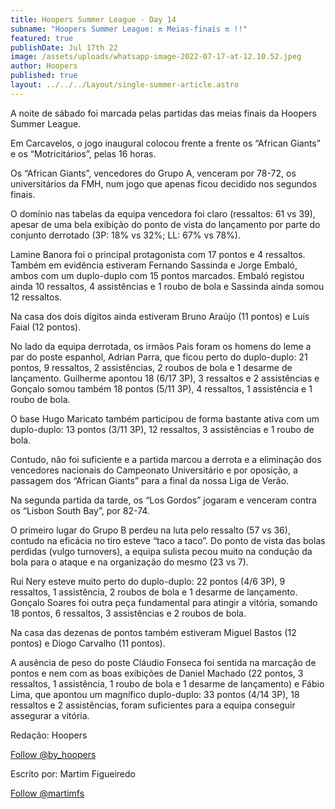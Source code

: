 ```yaml
---
title: Hoopers Summer League - Day 14
subname: "Hoopers Summer League: 🔛 Meias-finais 🔛 !!"
featured: true
publishDate: Jul 17th 22
image: /assets/uploads/whatsapp-image-2022-07-17-at-12.10.52.jpeg
author: Hoopers
published: true
layout: ../../../Layout/single-summer-article.astro
---
```


<!--StartFragment-->

A noite de sábado foi marcada pelas partidas das meias finais da Hoopers Summer League.

Em Carcavelos, o jogo inaugural colocou frente a frente os “African Giants” e os “Motricitários”, pelas 16 horas.

Os “African Giants”, vencedores do Grupo A, venceram por 78-72, os universitários da FMH, num jogo que apenas ficou decidido nos segundos finais.

O domínio nas tabelas da equipa vencedora foi claro (ressaltos: 61 vs 39), apesar de uma bela exibição do ponto de vista do lançamento por parte do conjunto derrotado (3P: 18% vs 32%; LL: 67% vs 78%).

Lamine Banora foi o principal protagonista com 17 pontos e 4 ressaltos. Também em evidência estiveram Fernando Sassinda e Jorge Embaló, ambos com um duplo-duplo com 15 pontos marcados. Embaló registou ainda 10 ressaltos, 4 assistências e 1 roubo de bola e Sassinda ainda somou 12 ressaltos.

Na casa dos dois dígitos ainda estiveram Bruno Araújo (11 pontos) e Luís Faial (12 pontos).

No lado da equipa derrotada, os irmãos Pais foram os homens do leme a par do poste espanhol, Adrian Parra, que ficou perto do duplo-duplo: 21 pontos, 9 ressaltos, 2 assistências, 2 roubos de bola e 1 desarme de lançamento. Guilherme apontou 18 (6/17 3P), 3 ressaltos e 2 assistências e Gonçalo somou também 18 pontos (5/11 3P), 4 ressaltos, 1 assistência e 1 roubo de bola.

O base Hugo Maricato também participou de forma bastante ativa com um duplo-duplo: 13 pontos (3/11 3P), 12 ressaltos, 3 assistências e 1 roubo de bola.

Contudo, não foi suficiente e a partida marcou a derrota e a eliminação dos vencedores nacionais do Campeonato Universitário e por oposição, a passagem dos “African Giants” para a final da nossa Liga de Verão.

Na segunda partida da tarde, os “Los Gordos” jogaram e venceram contra os “Lisbon South Bay”, por 82-74.

O primeiro lugar do Grupo B perdeu na luta pelo ressalto (57 vs 36), contudo na eficácia no tiro esteve “taco a taco”. Do ponto de vista das bolas perdidas (vulgo turnovers), a equipa sulista pecou muito na condução da bola para o ataque e na organização do mesmo (23 vs 7).

Rui Nery esteve muito perto do duplo-duplo: 22 pontos (4/6 3P), 9 ressaltos, 1 assistência, 2 roubos de bola e 1 desarme de lançamento. Gonçalo Soares foi outra peça fundamental para atingir a vitória, somando 18 pontos, 6 ressaltos, 3 assistências e 2 roubos de bola.

Na casa das dezenas de pontos também estiveram Miguel Bastos (12 pontos) e Diogo Carvalho (11 pontos).

A ausência de peso do poste Cláudio Fonseca foi sentida na marcação de pontos e nem com as boas exibições de Daniel Machado (22 pontos, 3 ressaltos, 1 assistência, 1 roubo de bola e 1 desarme de lançamento) e Fábio Lima, que apontou um magnífico duplo-duplo: 33 pontos (4/14 3P), 18 ressaltos e 2 assistências, foram suficientes para a equipa conseguir assegurar a vitória.

Redação: Hoopers

<a href="https://twitter.com/by_hoopers?ref_src=twsrc%5Etfw" class="twitter-follow-button" data-show-count="false">Follow @by_hoopers</a><script async src="https://platform.twitter.com/widgets.js" charset="utf-8"></script>

Escrito por: Martim Figueiredo

<a href="https://twitter.com/martimfs?ref_src=twsrc%5Etfw" class="twitter-follow-button" data-show-count="false">Follow @martimfs</a><script async src="https://platform.twitter.com/widgets.js" charset="utf-8"></script>

<!--EndFragment-->
